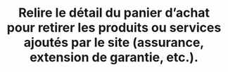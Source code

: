 ---
category: category-b2NrlcXR_BqRhZ9FigQAW
risk: Se retrouver à payer des produits ou services supplémentaires non désirés.
title: Relire le détail du panier d’achat pour retirer les produits ou services ajoutés
  par le site (assurance, extension de garantie, etc.).
uuid: good-practice-NIKUiaLu4Do6TYo5AQfoi
visibleInCms: true
vulnerability: Effectuer des achats en ligne sans vérifier le détail final de la commande
  passée.
---